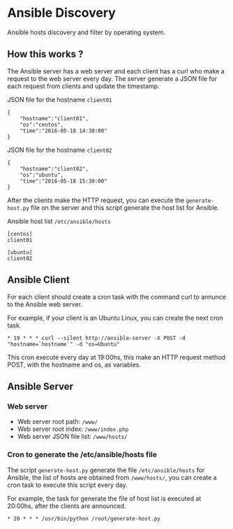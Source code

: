 # Ansible Discovery
Ansible hosts discovery and filter by operating system.

## How this works ?
The Ansible server has a web server and each client has a curl who make a request to the web server every day.
The server generate a JSON file for each request from clients and update the timestamp.

JSON file for the hostname `client01`
```
{
    "hostname":"client01",
    "os":"centos",
    "time":"2016-05-18 14:30:00"
}
```

JSON file for the hostname `client02`
```
{
    "hostname":"client02",
    "os":"ubuntu",
    "time":"2016-05-18 15:30:00"
}
```

After the clients make the HTTP request, you can execute the `generate-host.py` file on the server and this script generate the host list for Ansible.

Ansible host list `/etc/ansible/hosts`
```
[centos]
client01

[ubuntu]
client02
```

## Ansible Client
For each client should create a cron task with the command curl to annunce to the Ansible web server.

For example, if your client is an Ubuntu Linux, you can create the next cron task.

```
* 19 * * * curl --silent http://ansible-server -X POST -d "hostname=`hostname`" -d "os=Ubuntu"
```

This cron execute every day at 19:00hs, this make an HTTP request method POST, with the hostname and os, as variables.

## Ansible Server

### Web server
- Web server root path: `/www/`
- Web server root index: `/www/index.php`
- Web server JSON file list: `/www/hosts/`

### Cron to generate the /etc/ansible/hosts file
The script `generate-host.py` generate the file `/etc/ansible/hosts` for Ansible, the list of hosts are obtained from `/www/hosts/`, you can create a cron task to execute this script every day.

For example, the task for generate the file of host list is executed at 20:00hs, after the clients are announced.

`* 20 * * * /usr/bin/python /root/generate-host.py`
